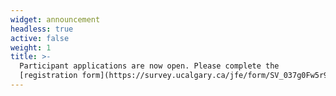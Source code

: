 ```yaml
---
widget: announcement
headless: true
active: false
weight: 1
title: >-
  Participant applications are now open. Please complete the
  [registration form](https://survey.ucalgary.ca/jfe/form/SV_037g0Fw5r9qS3cy) by June 1 @5pm (PDT) to apply.
---
```

